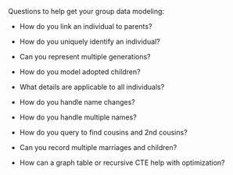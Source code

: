 Questions to help get your group data modeling:

- How do you link an individual to parents?

- How do you uniquely identify an individual?

- Can you represent multiple generations?

- How do you model adopted children?

- What details are applicable to all individuals?

- How do you handle name changes?

- How do you handle multiple names?

- How do you query to find cousins and 2nd cousins?

- Can you record multiple marriages and children?

- How can a graph table or recursive CTE help with optimization?
